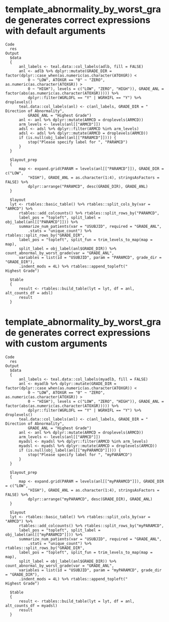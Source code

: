 # template_abnormality_by_worst_grade generates correct expressions with default arguments

    Code
      res
    Output
      $data
      {
          anl_labels <- teal.data::col_labels(adlb, fill = FALSE)
          anl <- adlb %>% dplyr::mutate(GRADE_DIR = factor(dplyr::case_when(as.numeric(as.character(ATOXGR)) < 
              0 ~ "LOW", ATOXGR == "0" ~ "ZERO", as.numeric(as.character(ATOXGR)) > 
              0 ~ "HIGH"), levels = c("LOW", "ZERO", "HIGH")), GRADE_ANL = factor(abs(as.numeric(as.character(ATOXGR))))) %>% 
              dplyr::filter(WGRLOFL == "Y" | WGRHIFL == "Y") %>% droplevels()
          teal.data::col_labels(anl) <- c(anl_labels, GRADE_DIR = "   Direction of Abnormality", 
              GRADE_ANL = "Highest Grade")
          anl <- anl %>% dplyr::mutate(ARMCD = droplevels(ARMCD))
          arm_levels <- levels(anl[["ARMCD"]])
          adsl <- adsl %>% dplyr::filter(ARMCD %in% arm_levels)
          adsl <- adsl %>% dplyr::mutate(ARMCD = droplevels(ARMCD))
          if (is.null(obj_label(anl[["PARAMCD"]]))) {
              stop("Please specify label for ", "PARAMCD")
          }
      }
      
      $layout_prep
      {
          map <- expand.grid(PARAM = levels(anl[["PARAMCD"]]), GRADE_DIR = c("LOW", 
              "HIGH"), GRADE_ANL = as.character(1:4), stringsAsFactors = FALSE) %>% 
              dplyr::arrange("PARAMCD", desc(GRADE_DIR), GRADE_ANL)
      }
      
      $layout
      lyt <- rtables::basic_table() %>% rtables::split_cols_by(var = "ARMCD") %>% 
          rtables::add_colcounts() %>% rtables::split_rows_by("PARAMCD", 
          label_pos = "topleft", split_label = obj_label(anl[["PARAMCD"]])) %>% 
          summarize_num_patients(var = "USUBJID", required = "GRADE_ANL", 
              .stats = "unique_count") %>% rtables::split_rows_by("GRADE_DIR", 
          label_pos = "topleft", split_fun = trim_levels_to_map(map = map), 
          split_label = obj_label(anl$GRADE_DIR)) %>% count_abnormal_by_worst_grade(var = "GRADE_ANL", 
          variables = list(id = "USUBJID", param = "PARAMCD", grade_dir = "GRADE_DIR"), 
          .indent_mods = 4L) %>% rtables::append_topleft("                                  Highest Grade")
      
      $table
      {
          result <- rtables::build_table(lyt = lyt, df = anl, alt_counts_df = adsl)
          result
      }
      

# template_abnormality_by_worst_grade generates correct expressions with custom arguments

    Code
      res
    Output
      $data
      {
          anl_labels <- teal.data::col_labels(myadlb, fill = FALSE)
          anl <- myadlb %>% dplyr::mutate(GRADE_DIR = factor(dplyr::case_when(as.numeric(as.character(ATOXGR)) < 
              0 ~ "LOW", ATOXGR == "0" ~ "ZERO", as.numeric(as.character(ATOXGR)) > 
              0 ~ "HIGH"), levels = c("LOW", "ZERO", "HIGH")), GRADE_ANL = factor(abs(as.numeric(as.character(ATOXGR))))) %>% 
              dplyr::filter(WGRLOFL == "Y" | WGRHIFL == "Y") %>% droplevels()
          teal.data::col_labels(anl) <- c(anl_labels, GRADE_DIR = "   Direction of Abnormality", 
              GRADE_ANL = "Highest Grade")
          anl <- anl %>% dplyr::mutate(ARMCD = droplevels(ARMCD))
          arm_levels <- levels(anl[["ARMCD"]])
          myadsl <- myadsl %>% dplyr::filter(ARMCD %in% arm_levels)
          myadsl <- myadsl %>% dplyr::mutate(ARMCD = droplevels(ARMCD))
          if (is.null(obj_label(anl[["myPARAMCD"]]))) {
              stop("Please specify label for ", "myPARAMCD")
          }
      }
      
      $layout_prep
      {
          map <- expand.grid(PARAM = levels(anl[["myPARAMCD"]]), GRADE_DIR = c("LOW", 
              "HIGH"), GRADE_ANL = as.character(1:4), stringsAsFactors = FALSE) %>% 
              dplyr::arrange("myPARAMCD", desc(GRADE_DIR), GRADE_ANL)
      }
      
      $layout
      lyt <- rtables::basic_table() %>% rtables::split_cols_by(var = "ARMCD") %>% 
          rtables::add_colcounts() %>% rtables::split_rows_by("myPARAMCD", 
          label_pos = "topleft", split_label = obj_label(anl[["myPARAMCD"]])) %>% 
          summarize_num_patients(var = "USUBJID", required = "GRADE_ANL", 
              .stats = "unique_count") %>% rtables::split_rows_by("GRADE_DIR", 
          label_pos = "topleft", split_fun = trim_levels_to_map(map = map), 
          split_label = obj_label(anl$GRADE_DIR)) %>% count_abnormal_by_worst_grade(var = "GRADE_ANL", 
          variables = list(id = "USUBJID", param = "myPARAMCD", grade_dir = "GRADE_DIR"), 
          .indent_mods = 4L) %>% rtables::append_topleft("                                  Highest Grade")
      
      $table
      {
          result <- rtables::build_table(lyt = lyt, df = anl, alt_counts_df = myadsl)
          result
      }
      


